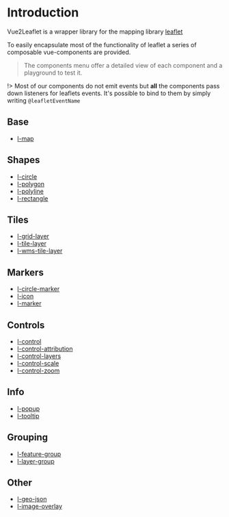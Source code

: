 # Introduction

Vue2Leaflet is a wrapper library for the mapping library [leaflet](https://leafletjs.com)

To easily encapsulate most of the functionality of leaflet a series of composable vue-components are provided.

> The components menu offer a detailed view of each component and a playground to test it.

!> Most of our components do not emit events
but **all** the components pass down listeners for leaflets events.
It's possible to bind to them by simply writing `@leafletEventName`

## Base

* [l-map](/components/l-map/)

## Shapes

* [l-circle](/components/l-circle/)
* [l-polygon](/components/l-polygon/)
* [l-polyline](/components/l-polyline/)
* [l-rectangle](/components/l-rectangle/)

## Tiles

* [l-grid-layer](/components/l-grid-layer/)
* [l-tile-layer](/components/l-tile-layer/)
* [l-wms-tile-layer](/components/l-wms-tile-layer/)

## Markers

* [l-circle-marker](/components/l-circle-marker/)
* [l-icon](/components/l-icon/)
* [l-marker](/components/l-marker/)

## Controls

* [l-control](/components/l-control/)
* [l-control-attribution](/components/l-control-attribution/)
* [l-control-layers](/components/l-control-layers/)
* [l-control-scale](/components/l-control-scale/)
* [l-control-zoom](/components/l-control-zoom/)

## Info

* [l-popup](/components/l-popup/)
* [l-tooltip](/components/l-tooltip/)

## Grouping

* [l-feature-group](/components/l-feature-group/)
* [l-layer-group](/components/l-layer-group/)

## Other

* [l-geo-json](/components/l-geo-json/)
* [l-image-overlay](/components/l-image-overlay/)